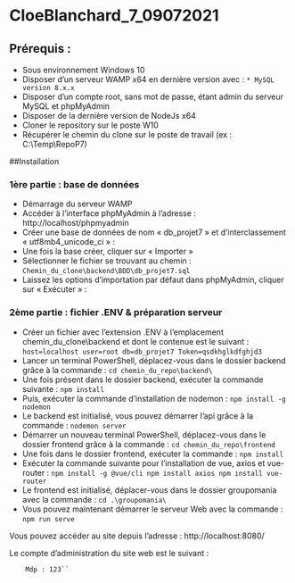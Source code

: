 # CloeBlanchard_7_09072021
## Prérequis :
*	Sous environnement Windows 10
*	Disposer d’un serveur WAMP x64 en dernière version avec :
	  `* MySQL version 8.x.x`
* Disposer d’un compte root, sans mot de passe, étant admin du serveur MySQL et phpMyAdmin
*	Disposer de la dernière version de NodeJs x64
*	Cloner le repository sur le poste W10
*	Récupérer le chemin du clone sur le poste de travail (ex : C:\Temp\RepoP7)

##Installation
### 1ère partie : base de données
*	Démarrage du serveur WAMP
*	Accéder à l’interface phpMyAdmin à l’adresse : http://localhost/phpmyadmin
*	Créer une base de données de nom « db_projet7 » et d’interclassement « utf8mb4_unicode_ci » :
*	Une fois la base créer, cliquer sur « Importer »
*	Sélectionner le fichier se trouvant au chemin :
	  ``Chemin_du_clone\backend\BDD\db_projet7.sql``
*	Laissez les options d’importation par défaut dans phpMyAdmin, cliquer sur « Exécuter » :
 
### 2ème partie : fichier .ENV & préparation serveur
*	Créer un fichier avec l’extension .ENV à l’emplacement chemin_du_clone\backend et dont le contenue est le suivant :
	  ``host=localhost
	  user=root
	  db=db_projet7
	  Token=qsdkhglkdfghjd3``
*	Lancer un terminal PowerShell, déplacez-vous dans le dossier backend grâce à la commande :
	  ``cd chemin_du_repo\backend\``
*	Une fois présent dans le dossier backend, exécuter la commande suivante :
	  ``npm install``
*	Puis, exécuter la commande d’installation de nodemon :
	  ``npm install -g nodemon``
*	Le backend est initialisé, vous pouvez démarrer l’api grâce à la commande :
	  ``nodemon server``
*	Démarrer un nouveau terminal PowerShell, déplacez-vous dans le dossier frontend grâce à la commande :
	  ``cd chemin_du_repo\frontend``
*	Une fois dans le dossier frontend, exécuter la commande :
	  ``npm install``
*	Exécuter la commande suivante pour l’installation de vue, axios et vue-router :
	  ``npm install -g @vue/cli
		npm install axios
		npm install vue-router``
*	Le frontend est initialisé, déplacer-vous dans le dossier groupomania avec la commande :
	  ``cd .\groupomania\``
*	Vous pouvez maintenant démarrer le serveur Web avec la commande :
	  ``npm run serve``

Vous pouvez accéder au site depuis l’adresse : http://localhost:8080/

Le compte d’administration du site web est le suivant :
 ```@mail : compte.admin@groupomania.com
	 Mdp : 123``
